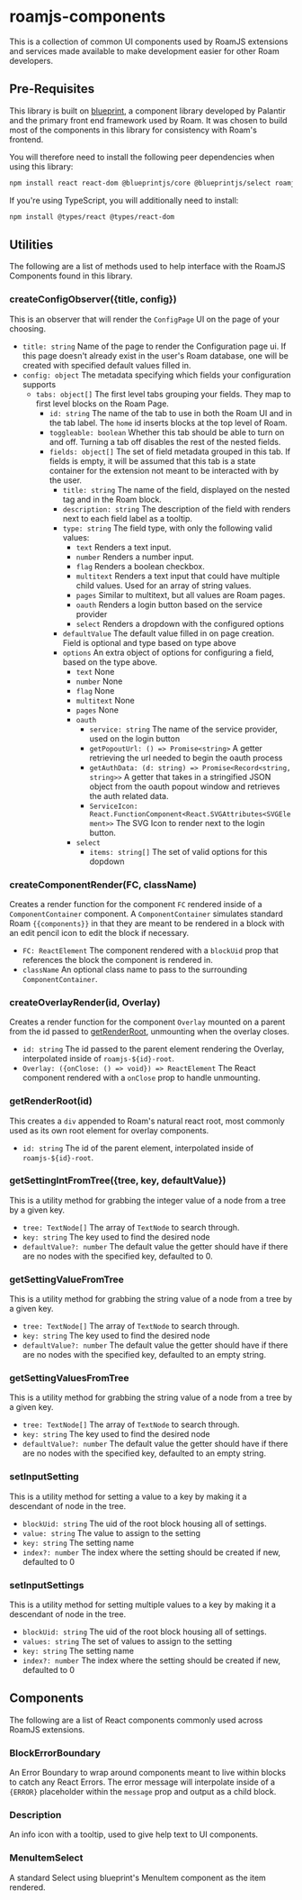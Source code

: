 # roamjs-components
    
This is a collection of common UI components used by RoamJS extensions and services made available to make development easier for other Roam developers.

## Pre-Requisites

This library is built on [blueprint](https://blueprintjs.com/docs/#core), a component library developed by Palantir and the primary front end framework used by Roam. It was chosen to build most of the components in this library for consistency with Roam's frontend. 

You will therefore need to install the following peer dependencies when using this library:

```bash
npm install react react-dom @blueprintjs/core @blueprintjs/select roamjs-components
```

If you're using TypeScript, you will additionally need to install:

```bash
npm install @types/react @types/react-dom
```

## Utilities

The following are a list of methods used to help interface with the RoamJS Components found in this library.

### createConfigObserver({title, config})

This is an observer that will render the `ConfigPage` UI on the page of your choosing.

* `title: string` Name of the page to render the Configuration page ui. If this page doesn't already exist in the user's Roam database, one will be created with specified default values filled in.
* `config: object` The metadata specifying which fields your configuration supports
    * `tabs: object[]` The first level tabs grouping your fields. They map to first level blocks on the Roam Page.
        * `id: string` The name of the tab to use in both the Roam UI and in the tab label. The `home` id inserts blocks at the top level of Roam.
        * `toggleable: boolean` Whether this tab should be able to turn on and off. Turning a tab off disables the rest of the nested fields.
        * `fields: object[]` The set of field metadata grouped in this tab. If fields is empty, it will be assumed that this tab is a state container for the extension not meant to be interacted with by the user.
            * `title: string` The name of the field, displayed on the nested tag and in the Roam block.
            * `description: string` The description of the field with renders next to each field label as a tooltip.
            * `type: string` The field type, with only the following valid values:
                * `text` Renders a text input.
                * `number` Renders a number input.
                * `flag` Renders a boolean checkbox.
                * `multitext` Renders a text input that could have multiple child values. Used for an array of string values.
                * `pages` Similar to multitext, but all values are Roam pages.
                * `oauth` Renders a login button based on the service provider
                * `select` Renders a dropdown with the configured options
            * `defaultValue` The default value filled in on page creation. Field is optional and type based on type above
            * `options` An extra object of options for configuring a field, based on the type above.
                * `text` None
                * `number` None
                * `flag` None
                * `multitext` None
                * `pages` None
                * `oauth`  
                    * `service: string` The name of the service provider, used on the login button
                    * `getPopoutUrl: () => Promise<string>` A getter retrieving the url needed to begin the oauth process
                    * `getAuthData: (d: string) => Promise<Record<string, string>>` A getter that takes in a stringified JSON object from the oauth popout window and retrieves the auth related data.
                    * `ServiceIcon: React.FunctionComponent<React.SVGAttributes<SVGElement>>` The SVG Icon to render next to the login button.
                * `select`
                    * `items: string[]` The set of valid options for this dopdown

### createComponentRender(FC, className)

Creates a render function for the component `FC` rendered inside of a `ComponentContainer` component. A `ComponentContainer` simulates standard Roam `{{components}}` in that they are meant to be rendered in a block with an edit pencil icon to edit the block if necessary.
* `FC: ReactElement` The component rendered with a `blockUid` prop that references the block the component is rendered in.
* `className` An optional class name to pass to the surrounding `ComponentContainer`.

### createOverlayRender(id, Overlay)

Creates a render function for the component `Overlay` mounted on a parent from the id passed to [getRenderRoot](#getRenderRoot(id)), unmounting when the overlay closes.
* `id: string` The id passed to the parent element rendering the Overlay, interpolated inside of `roamjs-${id}-root`.
* `Overlay: ({onClose: () => void}) => ReactElement` The React component rendered with a `onClose` prop to handle unmounting.

### getRenderRoot(id)

This creates a `div` appended to Roam's natural react root, most commonly used as its own root element for overlay components.
* `id: string` The id of the parent element, interpolated inside of `roamjs-${id}-root`.

### getSettingIntFromTree({tree, key, defaultValue})

This is a utility method for grabbing the integer value of a node from a tree by a given key.
* `tree: TextNode[]` The array of `TextNode` to search through.
* `key: string` The key used to find the desired node
* `defaultValue?: number` The default value the getter should have if there are no nodes with the specified key, defaulted to 0.

### getSettingValueFromTree

This is a utility method for grabbing the string value of a node from a tree by a given key.
* `tree: TextNode[]` The array of `TextNode` to search through.
* `key: string` The key used to find the desired node
* `defaultValue?: number` The default value the getter should have if there are no nodes with the specified key, defaulted to an empty string.

### getSettingValuesFromTree

This is a utility method for grabbing the string value of a node from a tree by a given key.
* `tree: TextNode[]` The array of `TextNode` to search through.
* `key: string` The key used to find the desired node
* `defaultValue?: number` The default value the getter should have if there are no nodes with the specified key, defaulted to an empty string.

### setInputSetting

This is a utility method for setting a value to a key by making it a descendant of node in the tree.
* `blockUid: string` The uid of the root block housing all of settings.
* `value: string` The value to assign to the setting
* `key: string` The setting name
* `index?: number` The index where the setting should be created if new, defaulted to 0

### setInputSettings

This is a utility method for setting multiple values to a key by making it a descendant of node in the tree.
* `blockUid: string` The uid of the root block housing all of settings.
* `values: string` The set of values to assign to the setting
* `key: string` The setting name
* `index?: number` The index where the setting should be created if new, defaulted to 0

## Components

The following are a list of React components commonly used across RoamJS extensions.

### BlockErrorBoundary

An Error Boundary to wrap around components meant to live within blocks to catch any React Errors. The error message will interpolate inside of a `{ERROR}` placeholder within the `message` prop and output as a child block.

### Description

An info icon with a tooltip, used to give help text to UI components.

### MenuItemSelect

A standard Select using blueprint's MenuItem component as the item rendered.
